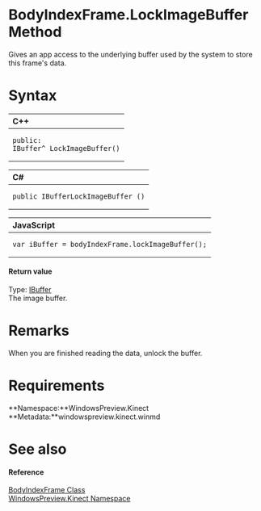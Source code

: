 BodyIndexFrame.LockImageBuffer Method  
=====================================  

Gives an app access to the underlying buffer used by the system to store this frame's data. <span id="syntaxSection"></span>

Syntax  
======  

<table>
<colgroup>
<col width="100%" />
</colgroup>
<thead>
<tr class="header">
<th align="left">C++</th>
</tr>
</thead>
<tbody>
<tr class="odd">
<td align="left"><pre><code>public:  
IBuffer^ LockImageBuffer()</code></pre></td>
</tr>
</tbody>
</table>

<table>
<colgroup>
<col width="100%" />
</colgroup>
<thead>
<tr class="header">
<th align="left">C#</th>
</tr>
</thead>
<tbody>
<tr class="odd">
<td align="left"><pre><code>public IBufferLockImageBuffer ()</code></pre></td>
</tr>
</tbody>
</table>

<table>
<colgroup>
<col width="100%" />
</colgroup>
<thead>
<tr class="header">
<th align="left">JavaScript</th>
</tr>
</thead>
<tbody>
<tr class="odd">
<td align="left"><pre><code>var iBuffer = bodyIndexFrame.lockImageBuffer();</code></pre></td>
</tr>
</tbody>
</table>

<span id="ID4EP"></span>
#### Return value  

Type: [IBuffer](http://msdn.microsoft.com/en-us/library/windows.storage.streams.ibuffer.aspx)  
The image buffer.  

<span id="remarks"></span>

Remarks  
=======  

When you are finished reading the data, unlock the buffer.  

<span id="requirements"></span>

Requirements  
============  

**Namespace:**WindowsPreview.Kinect  
**Metadata:**windowspreview.kinect.winmd  

<span id="ID4E6"></span>

See also  
========  

<span id="ID4EBB"></span>
#### Reference  

[BodyIndexFrame Class](../../BodyIndexFrame_Class.md)  
 [WindowsPreview.Kinect Namespace](../../../Kinect.md)  



<!--Please do not edit the data in the comment block below.-->
<!--
TOCTitle : LockImageBuffer Method
RLTitle : BodyIndexFrame.LockImageBuffer Method
KeywordK : LockImageBuffer method
KeywordK : BodyIndexFrame.LockImageBuffer method
KeywordF : WindowsPreview.Kinect.BodyIndexFrame.LockImageBuffer
KeywordF : BodyIndexFrame.LockImageBuffer
KeywordF : LockImageBuffer
KeywordF : WindowsPreview.Kinect.BodyIndexFrame.LockImageBuffer
KeywordA : M:WindowsPreview.Kinect.BodyIndexFrame.LockImageBuffer
AssetID : M:WindowsPreview.Kinect.BodyIndexFrame.LockImageBuffer
Locale : en-us
CommunityContent : 1
APIType : Managed
APILocation : windowspreview.kinect.winmd
APIName : WindowsPreview.Kinect.BodyIndexFrame.LockImageBuffer
TargetOS : Windows
TopicType : kbSyntax
DevLang : VB
DevLang : CSharp
DevLang : JavaScript
DevLang : C++
DocSet : K4Wv2
ProjType : K4Wv2Proj
Technology : Kinect for Windows
Product : Kinect for Windows SDK v2
productversion : 20
-->
